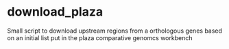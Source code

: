 download_plaza
==============

Small script to download upstream regions from a orthologous genes based on an initial list put in the plaza comparative genomcs workbench
